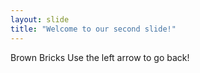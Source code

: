 ```yaml
---
layout: slide
title: "Welcome to our second slide!"
---
```

Brown Bricks
Use the left arrow to go back!
